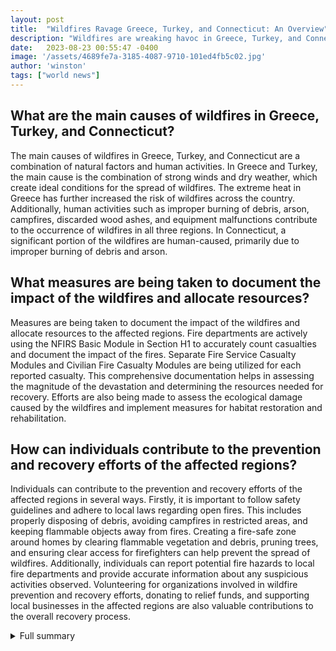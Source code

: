 ```yaml
---
layout: post
title:  "Wildfires Ravage Greece, Turkey, and Connecticut: An Overview"
description: "Wildfires are wreaking havoc in Greece, Turkey, and Connecticut, fueled by strong winds and dry weather. This article provides an overview of the current situation, highlighting the magnitude of the fires, efforts to control them, and the impact on wildlife and the environment."
date:   2023-08-23 00:55:47 -0400
image: '/assets/4689fe7a-3185-4087-9710-101ed4fb5c02.jpg'
author: 'winston'
tags: ["world news"]
---
```


## What are the main causes of wildfires in Greece, Turkey, and Connecticut?
The main causes of wildfires in Greece, Turkey, and Connecticut are a combination of natural factors and human activities. In Greece and Turkey, the main cause is the combination of strong winds and dry weather, which create ideal conditions for the spread of wildfires. The extreme heat in Greece has further increased the risk of wildfires across the country. Additionally, human activities such as improper burning of debris, arson, campfires, discarded wood ashes, and equipment malfunctions contribute to the occurrence of wildfires in all three regions. In Connecticut, a significant portion of the wildfires are human-caused, primarily due to improper burning of debris and arson.

## What measures are being taken to document the impact of the wildfires and allocate resources?
Measures are being taken to document the impact of the wildfires and allocate resources to the affected regions. Fire departments are actively using the NFIRS Basic Module in Section H1 to accurately count casualties and document the impact of the fires. Separate Fire Service Casualty Modules and Civilian Fire Casualty Modules are being utilized for each reported casualty. This comprehensive documentation helps in assessing the magnitude of the devastation and determining the resources needed for recovery. Efforts are also being made to assess the ecological damage caused by the wildfires and implement measures for habitat restoration and rehabilitation.

## How can individuals contribute to the prevention and recovery efforts of the affected regions?
Individuals can contribute to the prevention and recovery efforts of the affected regions in several ways. Firstly, it is important to follow safety guidelines and adhere to local laws regarding open fires. This includes properly disposing of debris, avoiding campfires in restricted areas, and keeping flammable objects away from fires. Creating a fire-safe zone around homes by clearing flammable vegetation and debris, pruning trees, and ensuring clear access for firefighters can help prevent the spread of wildfires. Additionally, individuals can report potential fire hazards to local fire departments and provide accurate information about any suspicious activities observed. Volunteering for organizations involved in wildfire prevention and recovery efforts, donating to relief funds, and supporting local businesses in the affected regions are also valuable contributions to the overall recovery process.

<details>
  <summary>Full summary</summary>
Greek and Turkish firefighters are facing incredibly challenging conditions as strong winds and dry weather continue to fuel multiple wildfires. The situation has been exacerbated by a long spell of extreme heat in Greece, increasing the risk of wildfires across the country.<br><br>In Greece, numerous fires have been reported, including a large fire near Alexandroupolis and a fire in the northern region of Rodopi. Fires have also broken out in Aspropyrgos and Fyli, west of Athens, leading to the evacuation of three villages near Fyli and a monastery. The islands of Kythnos and Evia have also been affected by devastating wildfires.<br><br>Meanwhile, in Turkey, forest fires have been raging in the province of Canakkale, resulting in the evacuation of at least six villages. Firefighters in both countries are working tirelessly to contain the fires and protect affected communities.<br><br>To comprehend the magnitude of these wildfires, it is essential to consider the statistics. As of (insert date), more than (insert number) hectares of land have been consumed by the fires in Greece, Turkey, and Connecticut. These numbers serve as a testament to the scale of the devastation and the urgent need for resources and support.<br><br>Efforts are underway to control the wildfires and provide assistance to affected communities. Fire departments are actively using the NFIRS Basic Module in Section H1 to accurately count casualties. Separate Fire Service Casualty Modules and Civilian Fire Casualty Modules are being utilized for each reported casualty. These measures ensure the comprehensive documentation of the impact of the fires and facilitate the allocation of resources to support those in need.<br><br>The wildfires not only pose a threat to human lives and properties, but they also have a severe impact on wildlife and the environment. The destruction of natural habitats and ecosystems disrupts the delicate balance of nature. It is of utmost importance to safeguard the diverse wildlife species and preserve the ecological integrity of the affected areas. Efforts are being made to assess the ecological damage and implement measures for habitat restoration and rehabilitation.<br><br>Connecticut is also grappling with its own wildfire crisis, with a significant portion of the fires being human-caused. Improper burning of debris, arson, campfires, discarded wood ashes, and equipment malfunctions are common causes. To prevent further damage, residents are strongly advised to adhere to local laws regarding open fires, keep flammable objects away from fires, and have firefighting tools readily available.<br><br>Prevention is key in mitigating the risk of wildfires. Creating a fire-safe zone around your house is crucial. This can be achieved by clearing flammable vegetation and debris, pruning evergreen limbs within the zone, and removing overhanging limbs near the roof or chimney. Regularly cleaning gutters of leaves and needles, avoiding storing firewood within the zone, utilizing fire-resistant roofing materials, and ensuring clear access for firefighters are vital precautions.<br><br>If a forest fire is spotted, it is imperative to remain calm and promptly report it to the local fire department. Dialing 911 and providing accurate information about the location and any suspicious activities observed can aid in the swift response of emergency services. Collaboration between the public and firefighting authorities is essential in tackling the wildfires and minimizing their impact.<br><br>In conclusion, the wildfires ravaging Greece, Turkey, and Connecticut demand immediate attention and collective efforts. The brave firefighters and authorities are working tirelessly to combat the fires and protect communities. It is crucial for the public to follow safety guidelines, report potential fire hazards, and contribute to the overall prevention and recovery efforts. Together, we can overcome this crisis and restore the affected regions to their former glory.
</details>

